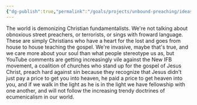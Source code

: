 ```yaml
---
{"dg-publish":true,"permalink":"/goals/projects/unbound-preaching/ideas/why-make-bible-academy-oriented-towards-fundamentalist-doctrines/","tags":["website"],"created":"Nov 07, 2018, 11:11 AM","updated":"Nov 07, 2018, 11:11 AM"}
---
```



The world is demonizing Christian fundamentalists. We're not talking about obnoxious street preachers, or terrorists, or sings with froward language. These are simply Christians who have a heart for the lost and goes from house to house teaching the gospel. We're invasive, maybe that's true, and we care more about your soul than what people stereotype us as, but YouTube comments are getting increasingly vile against the New IFB movement, a coalition of churches who stand up for the gospel of Jesus Christ, preach hard against sin because they recognize that Jesus didn't just pay a price to get you into heaven, he paid a price to get heaven into you, and if we walk in the light as he is in the light we have fellowship with one another, and will not follow the increasing trendy doctrines of ecumenicalism in our world.



